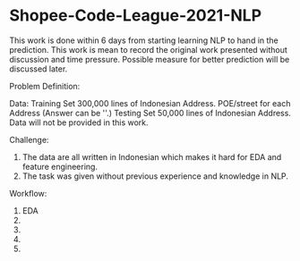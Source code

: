 # Shopee-Code-League-2021-NLP
This work is done within 6 days from starting learning NLP to hand in the prediction. This work is mean to record the original work presented without discussion and time pressure.
Possible measure for better prediction will be discussed later.

Problem Definition:

Data:
Training Set 300,000 lines of Indonesian Address. POE/street for each Address (Answer can be ''.)
Testing Set 50,000 lines of Indonesian Address.
Data will not be provided in this work.

Challenge:
1. The data are all written in Indonesian which makes it hard for EDA and feature engineering.
2. The task was given without previous experience and knowledge in NLP.

Workflow:
1. EDA
2. 
3.
4.
5.
